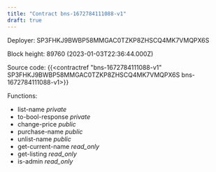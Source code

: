 ```yaml
---
title: "Contract bns-1672784111088-v1"
draft: true
---
```

Deployer: SP3FHKJ9BWBP58MMGAC0TZKP8ZHSCQ4MK7VMQPX6S


 



Block height: 89760 (2023-01-03T22:36:44.000Z)

Source code: {{<contractref "bns-1672784111088-v1" SP3FHKJ9BWBP58MMGAC0TZKP8ZHSCQ4MK7VMQPX6S bns-1672784111088-v1>}}

Functions:

* list-name _private_
* to-bool-response _private_
* change-price _public_
* purchase-name _public_
* unlist-name _public_
* get-current-name _read_only_
* get-listing _read_only_
* is-admin _read_only_
